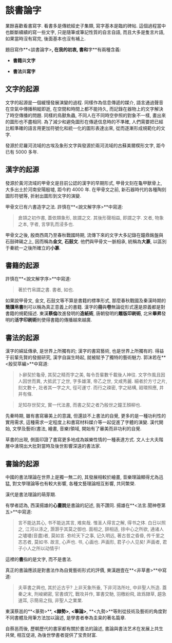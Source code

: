 # 談書論字

業餘喜歡看書寫字. 看書多是傳統經史子集類, 寫字基本是臨的碑帖. 這個過程當中也斷斷續續的寫一些文字, 只是隨筆或筆記性質的自言自語, 而且大多是隻言片語, 如果當時沒有寫完, 後面基本也沒有補上.

題目寫作**<談書論字>**, 在我的初衷, **書**和**字**有兩種含義:

- **書籍**與**文字**

- **書法**與**寫字**

## 文字的起源

文字的起源是一個緩慢發展演變的過程. 同樣作為信息傳遞的媒介, 語言通過聲音在空氣中傳播稍縱即逝, 在空間和時間上都不能持久, 而記錄在器物上的文字解決了時空傳播的問題. 同樣的鳥獸魚蟲, 不同人在不同時空參照的對象不一樣, 畫出來的圖形也不盡相同. 為了減少和避免圖形在傳遞信息時的不準確, 人們需要把已經比較準確的語言用更加符號化和統一化的圖形表達出來, 從而逐漸形成規範化的文字. 

發源於尼羅河流域的古埃及象形文字與發源於兩河流域的古蘇美爾楔形文字, 距今已有 5000 多年.

## 漢字的起源

發源於黃河流域的甲骨文是目前公認的漢字的早期形式, 甲骨文刻在龜甲獸骨上, 大多出土於河南安陽殷墟, 距今約 4000 年. 在甲骨文之前, 新石器時代的各種陶刻圖形符號等, 折射出圖形到文字的演變.

甲骨文已有六書造字之法. 許慎在**<說文解字序>**中寫道:

> 倉頡之初作書, 蓋依類象形, 故謂之文. 其後形聲相益, 即謂之字. 文者, 物象之本, 字者, 言孳乳而浸多也.

甲骨文之後, 殷商西周乃至春秋戰國時期, 流傳下來的文字大多記錄在鐘鼎銘盤與石鼓碑碣之上, 因而稱為**金文**, **石鼓文**. 他們與甲骨文一脈相承, 統稱為**大篆**, 以區別于秦統一之後所確立的**小篆**.

## 書籍的起源

許慎在**<說文解字序>**中寫道:

> 著於竹帛謂之書. 書者, 如也.

如果說甲骨文, 金文, 石鼓文等不算是書籍的標準形式, 那麼春秋戰國及秦漢時期的**簡牘帛書**則可以稱為真正意義上的書籍. 漢字的**冊**與**卷**無論從形式還是原義都是對書籍的規範描述. 東漢**蔡倫**改進發明的**造紙術**, 唐朝發明的**雕版印刷術**, 北宋**畢昇**發明的**活字印刷術**則使得書籍的傳播越來越廣.

## 書法的起源

漢字的綿延傳承, 是世界上所獨有的; 漢字的書寫藝術, 也是世界上所獨有的. 得益于前輩先賢的發掘研究, 漢字自誕生時起, 就被賦予了獨特的藝術魅力. 郭沫若在**<殷契萃編>**中寫道:

> 卜辭契於龜骨, 其契之精而字之美, 每令吾輩數千載後人神往. 文字作風且因人因世而異, 大抵武丁之世, 字多雄渾, 帝乙之世, 文咸秀麗. 細者於方寸之片, 刻文數十, 壯者其一字之大, 徑可運寸. 而行之疎密, 字之結構, 廻環照應, 井井有條.

> 足知存世契文, 實一代法書, 而書之契之者乃殷世之鐘王顏柳也.

先秦時期, 雖有書寫審美上的意識, 但還談不上書法的自覺, 更多的是一種功利性的實用需求, 這種需求一定程度上和書寫材料媒介等一起促進了字體的演變. 漢代開始, 文學及藝術(書法, 繪畫, 音樂)領域, 開始有了審美而非功利的自覺.

草書的出現, 側面印證了書寫更多地成為娛樂性情的一種表達方式. 文人士大夫階層中湧現出大批對當時及後世影響深遠的書法家.

## 書論的起源

中國的書法理論在世界上是獨一無二的, 其發展相較於繪畫, 音樂理論顯得尤為迅猛, 對文學理論等也有較大影響, 各種文藝理論相互影響, 共同繁榮.

漢代是書法理論的萌芽期.

有學者認為, 西漢揚雄的**心畫說**是書論的記述, 我不讚同. 揚雄在**<法言.聞神卷第五>**中寫道:

> 言不能达其心, 书不能达其言, 难矣哉. 惟圣人得言之解, 得书之体. 白日以照之, 江河以涤之, 灏灏乎其莫之御也. 面相之, 辞相适, 捈中心之所欲, 通诸人之嚍嚍(音盡)者, 莫如言. 弥纶天下之事, 记久明远, 著古昔之昏昏, 传千里之忞忞者, 莫如书. 故言, 心声也. 书, 心画也. 声画形, 君子小人见矣! 声画者, 君子小人之所以动情乎!

這裡的**書**指的是文字, 而不是書法.

真正的書論應該是對書法作為自覺藝術形式的評價, 東漢趙壹在**<非草書>**中寫道:

> 夫草書之興也, 其於近古乎? 上非天象所垂, 下非河洛所吐, 中非聖人所造. 蓋秦之末, 刑峻網密, 官書煩冗, 戰攻并作, 軍書交馳, 羽檄紛飛, 故爲隸草, 趨急速耳, 示簡易之指, 非聖人之業業.

東漢蔡邕的**<篆勢>**, **<隸勢>**, **<筆論>**, **<九勢>**等則從技術及藝術的角度對不同書體及用筆方法加以論述, 是學書者奉為圭臬的著名篇章.

自蔡邕而後, 歷朝歷代的書家都有關於書法的論述, 書論與書法艺术在发展上共生共榮, 相互促进, 為後世學書者提供了宝贵财富.